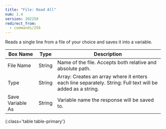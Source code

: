 ```yaml
---
title: "File: Read All"
num: 1.4
version: 202250
redirect_from:
  - commands/256
---
```


Reads a single line from a file of your choice and saves it into a variable.

| Box Name | Type | Description |
|-------|--------|--------
|File Name|String|Name of the file. Accepts both relative and absolute path.|
|Type|String|Array: Creates an array where it enters each line separately. String: Full text will be added as a string.|
|Save Variable As|String|Variable name the response will be saved to.
{:class='table table-primary'}
